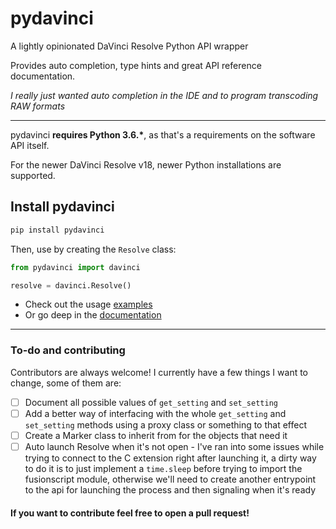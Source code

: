 # pydavinci

A lightly opinionated DaVinci Resolve Python API wrapper

Provides auto completion, type hints and great API reference documentation.

*I really just wanted auto completion in the IDE and to program transcoding RAW formats*


---

pydavinci __requires Python 3.6.*__, as that's a requirements on the software API itself. 


For the newer DaVinci Resolve v18, newer Python installations are supported.


## Install pydavinci
```bash
pip install pydavinci

```

Then, use by creating the `Resolve` class:

```python
from pydavinci import davinci

resolve = davinci.Resolve()
```

- Check out the usage [examples](https://pedrolabonia.github.io/pydavinci/examples/premiereproxies/)
- Or go deep in the [documentation](https://pedrolabonia.github.io/pydavinci/resolve/)

---

### To-do and contributing

Contributors are always welcome! I currently have a few things I want to change, some of them are:
- [ ] Document all possible values of `get_setting` and `set_setting`
- [ ] Add a better way of interfacing with the whole `get_setting` and `set_setting` methods using a proxy class or something to that effect
- [ ] Create a Marker class to inherit from for the objects that need it
- [ ] Auto launch Resolve when it's not open - I've ran into some issues while trying to connect to the C extension right after launching it, a dirty way to do it is to just implement a `time.sleep` before trying to import the fusionscript module, otherwise we'll need to create another entrypoint to the api for launching the process and then signaling when it's ready 

#### If you want to contribute feel free to open a pull request!

